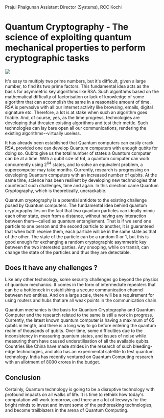Prajul Phalgunan
Assistant Director (Systems), RCC Kochi

Quantum Cryptography - The science of exploiting quantum mechanical properties to perform cryptographic tasks
======================================

![](https://gcn.com/-/media/GIG/EDIT_SHARED/Cyber/quantumencryption.png)

It's easy to multiply two prime numbers, but it's difficult, given a large number, to find its two prime factors. 
This fundamental idea acts as the basis for asymmetric key algorithms like RSA. Such algorithms based on the mathematical difficulty of factorisation or lack of knowledge of 
some algorithm that can accomplish the same in a reasonable amount of time.  RSA is pervasive with all our internet activity like browsing, emails, digital signature etc. 
Therefore, a lot is at stake when such an algorithm goes friable. And, of course, yes, as the time progress, technologies are developing that threaten existing algorithms and test their mettle. Such technologies can lay bare open all our communications, rendering the existing algorithms--virtually useless.


It has already been established that Quantum computers can easily crack RSA, provided one can develop Quantum computers with enough qubits for doing so. 
Qubits give us the total number of states a Quantum computer can be at a time. With a qubit size of 64, a quantum computer can work concurrently using 2<sup>64</sup> states, 
and to solve an equivalent problem, a supercomputer may take months. Currently, research is progressing on developing Quantum computers with an increased number of qubits. 
At the same time, science has been resilient by developing new technologies that counteract such challenges, time and again. In this direction came Quantum Cryptography, 
which is theoretically, uncrackable. 


Quantum cryptography is a potential antidote to the existing challenge posed by Quantum computers. The fundamental idea behind quantum cryptography lies on the fact that two quantum particles can ideally mimic each other state, even from a distance, without having any 
interaction between them—called as quantum entanglement. That is if we send one particle to one person and the second particle to another, it is guaranteed that when both 
receive them, each particle will be in the same state as that of the other. The state of the particle can be a random 0 or 1, but this is good enough for exchanging a 
random cryptographic asymmetric key between the two interested parties. Any snooping, while on transit, can change the state of the particles and thus they are detectable.

Does it have any challenges ?
-------------------
Like any other technology, some security challenges go beyond the physics of quantum mechanics. It comes in the form of intermediate repeaters that can be a bottleneck 
in establishing a secure communication channel between two entities. And on a large scale, there will be a requirement for using routers and hubs that are all weak points 
in the communication chain.


Quantum mechanics is the basis for Quantum Cryptography and Quantum Computer and the research related to the same is still a work in progress. Currently, the latest known 
quantum computer is having a maximum of 65 qubits in length, and there is a long way to go before entering the quantum realm of thousands of qubits. Over time, some 
difficulties due to the inconsistency in measuring quantum states, and issues of noise while measuring them have caused underutilisation of all the available qubits. 
Countries like China have made strides in the research of such bleeding-edge technologies, and also has an experimental satellite to test quantum technology. India has 
recently ventured on Quantum Computing research with an allotment of 8000 crores in the budget.

Conclusion
-------------------
Certainly, Quantum technology is going to be a disruptive technology with profound impacts on all walks of life. It is time to rethink how today's computation will work tomorrow, and there are a lot of leeways for the bright minds to invest and invent some of the pathbreaking technologies, and become trailblazers in the arena of Quantum Computing.
